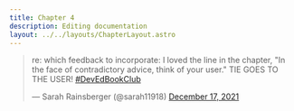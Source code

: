 ```yaml
---
title: Chapter 4
description: Editing documentation
layout: ../../layouts/ChapterLayout.astro
---
```

<blockquote class="twitter-tweet" data-dnt="true"><p lang="en" dir="ltr">re: which feedback to incorporate: I loved the line in the chapter, &quot;In the face of contradictory advice, think of your user.&quot; TIE GOES TO THE USER! <a href="https://twitter.com/hashtag/DevEdBookClub?src=hash&amp;ref_src=twsrc%5Etfw">#DevEdBookClub</a></p>&mdash; Sarah Rainsberger (@sarah11918) <a href="https://twitter.com/sarah11918/status/1471667550589235201?ref_src=twsrc%5Etfw">December 17, 2021</a></blockquote> <script async src="https://platform.twitter.com/widgets.js" charset="utf-8"></script>